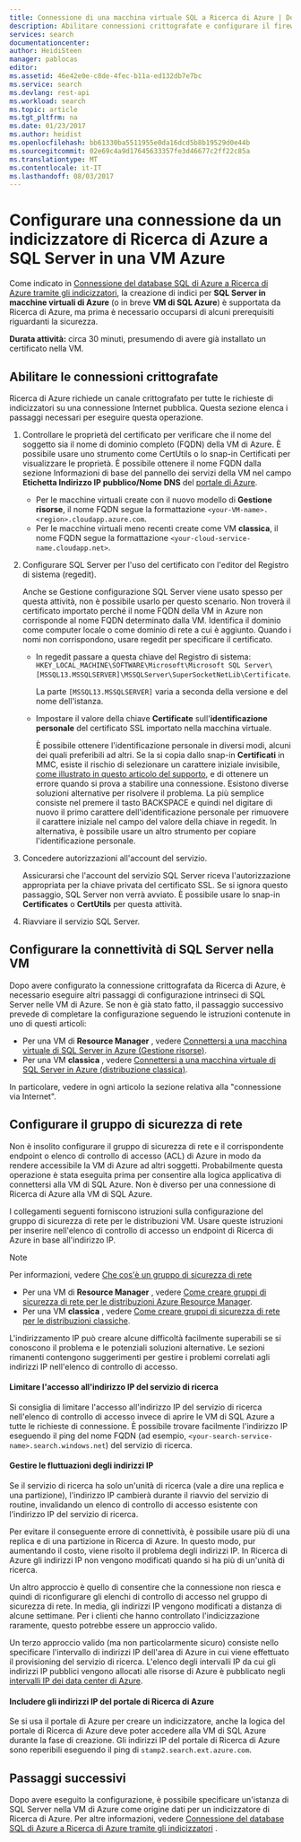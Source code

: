 ```yaml
---
title: Connessione di una macchina virtuale SQL a Ricerca di Azure | Documentazione Microsoft
description: Abilitare connessioni crittografate e configurare il firewall per consentire connessioni a SQL Server in una macchina virtuale (VM) Azure da un indicizzatore in Ricerca di Azure.
services: search
documentationcenter: 
author: HeidiSteen
manager: pablocas
editor: 
ms.assetid: 46e42e0e-c8de-4fec-b11a-ed132db7e7bc
ms.service: search
ms.devlang: rest-api
ms.workload: search
ms.topic: article
ms.tgt_pltfrm: na
ms.date: 01/23/2017
ms.author: heidist
ms.openlocfilehash: bb61330ba5511955e0da16dcd5b8b19529d0e44b
ms.sourcegitcommit: 02e69c4a9d17645633357fe3d46677c2ff22c85a
ms.translationtype: MT
ms.contentlocale: it-IT
ms.lasthandoff: 08/03/2017
---
```

# <a name="configure-a-connection-from-an-azure-search-indexer-to-sql-server-on-an-azure-vm"></a>Configurare una connessione da un indicizzatore di Ricerca di Azure a SQL Server in una VM Azure
Come indicato in [Connessione del database SQL di Azure a Ricerca di Azure tramite gli indicizzatori](search-howto-connecting-azure-sql-database-to-azure-search-using-indexers.md#faq), la creazione di indici per **SQL Server in macchine virtuali di Azure** (o in breve **VM di SQL Azure**) è supportata da Ricerca di Azure, ma prima è necessario occuparsi di alcuni prerequisiti riguardanti la sicurezza. 

**Durata attività:** circa 30 minuti, presumendo di avere già installato un certificato nella VM.

## <a name="enable-encrypted-connections"></a>Abilitare le connessioni crittografate
Ricerca di Azure richiede un canale crittografato per tutte le richieste di indicizzatori su una connessione Internet pubblica. Questa sezione elenca i passaggi necessari per eseguire questa operazione.

1. Controllare le proprietà del certificato per verificare che il nome del soggetto sia il nome di dominio completo (FQDN) della VM di Azure. È possibile usare uno strumento come CertUtils o lo snap-in Certificati per visualizzare le proprietà. È possibile ottenere il nome FQDN dalla sezione Informazioni di base del pannello dei servizi della VM nel campo **Etichetta Indirizzo IP pubblico/Nome DNS** del [portale di Azure](https://portal.azure.com/).
   
   * Per le macchine virtuali create con il nuovo modello di **Gestione risorse**, il nome FQDN segue la formattazione `<your-VM-name>.<region>.cloudapp.azure.com`. 
   * Per le macchine virtuali meno recenti create come VM **classica**, il nome FQDN segue la formattazione `<your-cloud-service-name.cloudapp.net>`. 
2. Configurare SQL Server per l'uso del certificato con l'editor del Registro di sistema (regedit). 
   
    Anche se Gestione configurazione SQL Server viene usato spesso per questa attività, non è possibile usarlo per questo scenario. Non troverà il certificato importato perché il nome FQDN della VM in Azure non corrisponde al nome FQDN determinato dalla VM. Identifica il dominio come computer locale o come dominio di rete a cui è aggiunto. Quando i nomi non corrispondono, usare regedit per specificare il certificato.
   
   * In regedit passare a questa chiave del Registro di sistema: `HKEY_LOCAL_MACHINE\SOFTWARE\Microsoft\Microsoft SQL Server\[MSSQL13.MSSQLSERVER]\MSSQLServer\SuperSocketNetLib\Certificate`.
     
     La parte `[MSSQL13.MSSQLSERVER]` varia a seconda della versione e del nome dell'istanza. 
   * Impostare il valore della chiave **Certificate** sull'**identificazione personale** del certificato SSL importato nella macchina virtuale.
     
     È possibile ottenere l'identificazione personale in diversi modi, alcuni dei quali preferibili ad altri. Se la si copia dallo snap-in **Certificati** in MMC, esiste il rischio di selezionare un carattere iniziale invisibile, [come illustrato in questo articolo del supporto](https://support.microsoft.com/kb/2023869/), e di ottenere un errore quando si prova a stabilire una connessione. Esistono diverse soluzioni alternative per risolvere il problema. La più semplice consiste nel premere il tasto BACKSPACE e quindi nel digitare di nuovo il primo carattere dell'identificazione personale per rimuovere il carattere iniziale nel campo del valore della chiave in regedit. In alternativa, è possibile usare un altro strumento per copiare l'identificazione personale.
3. Concedere autorizzazioni all'account del servizio. 
   
    Assicurarsi che l'account del servizio SQL Server riceva l'autorizzazione appropriata per la chiave privata del certificato SSL. Se si ignora questo passaggio, SQL Server non verrà avviato. È possibile usare lo snap-in **Certificates** o **CertUtils** per questa attività.
4. Riavviare il servizio SQL Server.

## <a name="configure-sql-server-connectivity-in-the-vm"></a>Configurare la connettività di SQL Server nella VM
Dopo avere configurato la connessione crittografata da Ricerca di Azure, è necessario eseguire altri passaggi di configurazione intrinseci di SQL Server nelle VM di Azure. Se non è già stato fatto, il passaggio successivo prevede di completare la configurazione seguendo le istruzioni contenute in uno di questi articoli:

* Per una VM di **Resource Manager** , vedere [Connettersi a una macchina virtuale di SQL Server in Azure (Gestione risorse)](../virtual-machines/windows/sql/virtual-machines-windows-sql-connect.md). 
* Per una VM **classica** , vedere [Connettersi a una macchina virtuale di SQL Server in Azure (distribuzione classica)](../virtual-machines/windows/classic/sql-connect.md).

In particolare, vedere in ogni articolo la sezione relativa alla "connessione via Internet".

## <a name="configure-the-network-security-group-nsg"></a>Configurare il gruppo di sicurezza di rete
Non è insolito configurare il gruppo di sicurezza di rete e il corrispondente endpoint o elenco di controllo di accesso (ACL) di Azure in modo da rendere accessibile la VM di Azure ad altri soggetti. Probabilmente questa operazione è stata eseguita prima per consentire alla logica applicativa di connettersi alla VM di SQL Azure. Non è diverso per una connessione di Ricerca di Azure alla VM di SQL Azure. 

I collegamenti seguenti forniscono istruzioni sulla configurazione del gruppo di sicurezza di rete per le distribuzioni VM. Usare queste istruzioni per inserire nell'elenco di controllo di accesso un endpoint di Ricerca di Azure in base all'indirizzo IP.

> [!NOTE]
> Per informazioni, vedere [Che cos'è un gruppo di sicurezza di rete](../virtual-network/virtual-networks-nsg.md)
> 
> 

* Per una VM di **Resource Manager** , vedere [Come creare gruppi di sicurezza di rete per le distribuzioni Azure Resource Manager](../virtual-network/virtual-networks-create-nsg-arm-pportal.md). 
* Per una VM **classica** , vedere [Come creare gruppi di sicurezza di rete per le distribuzioni classiche](../virtual-network/virtual-networks-create-nsg-classic-ps.md).

L'indirizzamento IP può creare alcune difficoltà facilmente superabili se si conoscono il problema e le potenziali soluzioni alternative. Le sezioni rimanenti contengono suggerimenti per gestire i problemi correlati agli indirizzi IP nell'elenco di controllo di accesso.

#### <a name="restrict-access-to-the-search-service-ip-address"></a>Limitare l'accesso all'indirizzo IP del servizio di ricerca
Si consiglia di limitare l'accesso all'indirizzo IP del servizio di ricerca nell'elenco di controllo di accesso invece di aprire le VM di SQL Azure a tutte le richieste di connessione. È possibile trovare facilmente l'indirizzo IP eseguendo il ping del nome FQDN (ad esempio, `<your-search-service-name>.search.windows.net`) del servizio di ricerca.

#### <a name="managing-ip-address-fluctuations"></a>Gestire le fluttuazioni degli indirizzi IP
Se il servizio di ricerca ha solo un'unità di ricerca (vale a dire una replica e una partizione), l'indirizzo IP cambierà durante il riavvio del servizio di routine, invalidando un elenco di controllo di accesso esistente con l'indirizzo IP del servizio di ricerca.

Per evitare il conseguente errore di connettività, è possibile usare più di una replica e di una partizione in Ricerca di Azure. In questo modo, pur aumentando il costo, viene risolto il problema degli indirizzi IP. In Ricerca di Azure gli indirizzi IP non vengono modificati quando si ha più di un'unità di ricerca.

Un altro approccio è quello di consentire che la connessione non riesca e quindi di riconfigurare gli elenchi di controllo di accesso nel gruppo di sicurezza di rete. In media, gli indirizzi IP vengono modificati a distanza di alcune settimane. Per i clienti che hanno controllato l'indicizzazione raramente, questo potrebbe essere un approccio valido.

Un terzo approccio valido (ma non particolarmente sicuro) consiste nello specificare l'intervallo di indirizzi IP dell'area di Azure in cui viene effettuato il provisioning del servizio di ricerca. L'elenco degli intervalli IP da cui gli indirizzi IP pubblici vengono allocati alle risorse di Azure è pubblicato negli [intervalli IP dei data center di Azure](https://www.microsoft.com/download/details.aspx?id=41653). 

#### <a name="include-the-azure-search-portal-ip-addresses"></a>Includere gli indirizzi IP del portale di Ricerca di Azure
Se si usa il portale di Azure per creare un indicizzatore, anche la logica del portale di Ricerca di Azure deve poter accedere alla VM di SQL Azure durante la fase di creazione. Gli indirizzi IP del portale di Ricerca di Azure sono reperibili eseguendo il ping di `stamp2.search.ext.azure.com`.

## <a name="next-steps"></a>Passaggi successivi
Dopo avere eseguito la configurazione, è possibile specificare un'istanza di SQL Server nella VM di Azure come origine dati per un indicizzatore di Ricerca di Azure. Per altre informazioni, vedere [Connessione del database SQL di Azure a Ricerca di Azure tramite gli indicizzatori](search-howto-connecting-azure-sql-database-to-azure-search-using-indexers.md) .

